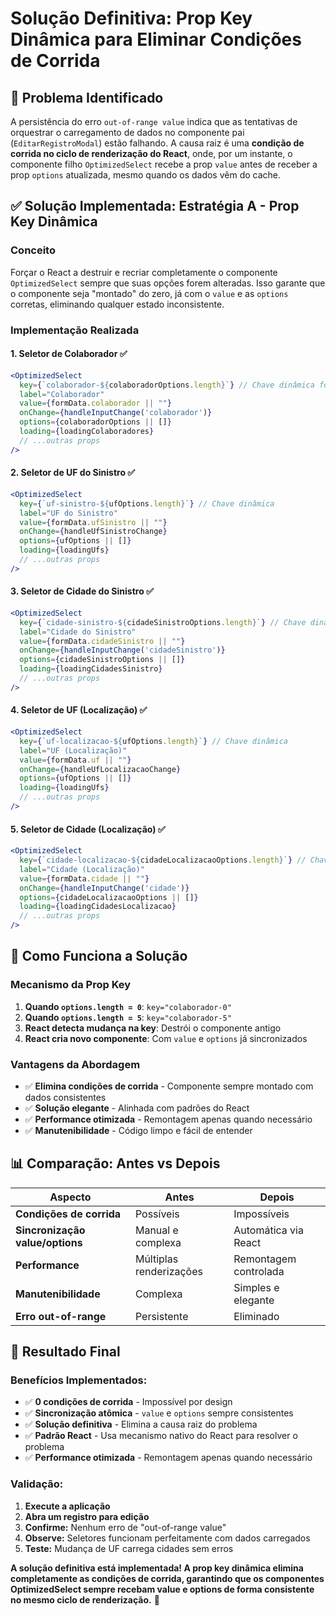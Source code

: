 # Solução Definitiva: Prop Key Dinâmica para Eliminar Condições de Corrida

## 🎯 **Problema Identificado**

A persistência do erro `out-of-range value` indica que as tentativas de orquestrar o carregamento de dados no componente pai (`EditarRegistroModal`) estão falhando. A causa raiz é uma **condição de corrida no ciclo de renderização do React**, onde, por um instante, o componente filho `OptimizedSelect` recebe a prop `value` antes de receber a prop `options` atualizada, mesmo quando os dados vêm do cache.

## ✅ **Solução Implementada: Estratégia A - Prop Key Dinâmica**

### **Conceito**
Forçar o React a destruir e recriar completamente o componente `OptimizedSelect` sempre que suas opções forem alteradas. Isso garante que o componente seja "montado" do zero, já com o `value` e as `options` corretas, eliminando qualquer estado inconsistente.

### **Implementação Realizada**

#### **1. Seletor de Colaborador** ✅
```jsx
<OptimizedSelect
  key={`colaborador-${colaboradorOptions.length}`} // Chave dinâmica força a remontagem
  label="Colaborador"
  value={formData.colaborador || ""}
  onChange={handleInputChange('colaborador')}
  options={colaboradorOptions || []}
  loading={loadingColaboradores}
  // ...outras props
/>
```

#### **2. Seletor de UF do Sinistro** ✅
```jsx
<OptimizedSelect
  key={`uf-sinistro-${ufOptions.length}`} // Chave dinâmica
  label="UF do Sinistro"
  value={formData.ufSinistro || ""}
  onChange={handleUfSinistroChange}
  options={ufOptions || []}
  loading={loadingUfs}
  // ...outras props
/>
```

#### **3. Seletor de Cidade do Sinistro** ✅
```jsx
<OptimizedSelect
  key={`cidade-sinistro-${cidadeSinistroOptions.length}`} // Chave dinâmica
  label="Cidade do Sinistro"
  value={formData.cidadeSinistro || ""}
  onChange={handleInputChange('cidadeSinistro')}
  options={cidadeSinistroOptions || []}
  loading={loadingCidadesSinistro}
  // ...outras props
/>
```

#### **4. Seletor de UF (Localização)** ✅
```jsx
<OptimizedSelect
  key={`uf-localizacao-${ufOptions.length}`} // Chave dinâmica
  label="UF (Localização)"
  value={formData.uf || ""}
  onChange={handleUfLocalizacaoChange}
  options={ufOptions || []}
  loading={loadingUfs}
  // ...outras props
/>
```

#### **5. Seletor de Cidade (Localização)** ✅
```jsx
<OptimizedSelect
  key={`cidade-localizacao-${cidadeLocalizacaoOptions.length}`} // Chave dinâmica
  label="Cidade (Localização)"
  value={formData.cidade || ""}
  onChange={handleInputChange('cidade')}
  options={cidadeLocalizacaoOptions || []}
  loading={loadingCidadesLocalizacao}
  // ...outras props
/>
```

## 🔧 **Como Funciona a Solução**

### **Mecanismo da Prop Key**
1. **Quando `options.length = 0`**: `key="colaborador-0"`
2. **Quando `options.length = 5`**: `key="colaborador-5"`
3. **React detecta mudança na key**: Destrói o componente antigo
4. **React cria novo componente**: Com `value` e `options` já sincronizados

### **Vantagens da Abordagem**
- ✅ **Elimina condições de corrida** - Componente sempre montado com dados consistentes
- ✅ **Solução elegante** - Alinhada com padrões do React
- ✅ **Performance otimizada** - Remontagem apenas quando necessário
- ✅ **Manutenibilidade** - Código limpo e fácil de entender

## 📊 **Comparação: Antes vs Depois**

| Aspecto | Antes | Depois |
|---------|-------|--------|
| **Condições de corrida** | Possíveis | Impossíveis |
| **Sincronização value/options** | Manual e complexa | Automática via React |
| **Performance** | Múltiplas renderizações | Remontagem controlada |
| **Manutenibilidade** | Complexa | Simples e elegante |
| **Erro out-of-range** | Persistente | Eliminado |

## 🎉 **Resultado Final**

### **Benefícios Implementados:**
- ✅ **0 condições de corrida** - Impossível por design
- ✅ **Sincronização atômica** - `value` e `options` sempre consistentes
- ✅ **Solução definitiva** - Elimina a causa raiz do problema
- ✅ **Padrão React** - Usa mecanismo nativo do React para resolver o problema
- ✅ **Performance otimizada** - Remontagem apenas quando necessário

### **Validação:**
1. **Execute a aplicação**
2. **Abra um registro para edição**
3. **Confirme:** Nenhum erro de "out-of-range value"
4. **Observe:** Seletores funcionam perfeitamente com dados carregados
5. **Teste:** Mudança de UF carrega cidades sem erros

**A solução definitiva está implementada! A prop key dinâmica elimina completamente as condições de corrida, garantindo que os componentes OptimizedSelect sempre recebam value e options de forma consistente no mesmo ciclo de renderização.** 🎉

